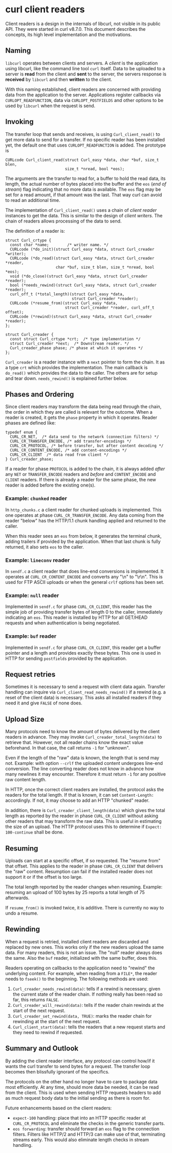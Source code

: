 <!--
Copyright (C) Daniel Stenberg, <daniel@haxx.se>, et al.

SPDX-License-Identifier: curl
-->

# curl client readers

Client readers is a design in the internals of libcurl, not visible in its public API. They were started
in curl v8.7.0. This document describes the concepts, its high level implementation and the motivations.

## Naming

`libcurl` operates between clients and servers. A *client* is the application using libcurl, like the command line tool `curl` itself. Data to be uploaded to a server is **read** from the client and **sent** to the server, the servers response is **received** by `libcurl` and then **written** to the client.

With this naming established, client readers are concerned with providing data from the application to the server. Applications register callbacks via `CURLOPT_READFUNCTION`, data via `CURLOPT_POSTFIELDS` and other options to be used by `libcurl` when the request is send.

## Invoking

The transfer loop that sends and receives, is using `Curl_client_read()` to get more data to send for a transfer. If no specific reader has been installed yet, the default one that uses `CURLOPT_READFUNCTION` is added. The prototype is

```
CURLcode Curl_client_read(struct Curl_easy *data, char *buf, size_t blen,
                          size_t *nread, bool *eos);
```
The arguments are the transfer to read for, a buffer to hold the read data, its length, the actual number of bytes placed into the buffer and the `eos` (*end of stream*) flag indicating that no more data is available. The `eos` flag may be set for a read amount, if that amount was the last. That way curl can avoid to read an additional time.

The implementation of `Curl_client_read()` uses a chain of *client reader* instances to get the data. This is similar to the design of *client writers*. The chain of readers allows processing of the data to send.

The definition of a reader is:

```
struct Curl_crtype {
  const char *name;        /* writer name. */
  CURLcode (*do_init)(struct Curl_easy *data, struct Curl_creader *writer);
  CURLcode (*do_read)(struct Curl_easy *data, struct Curl_creader *reader,
                      char *buf, size_t blen, size_t *nread, bool *eos);
  void (*do_close)(struct Curl_easy *data, struct Curl_creader *reader);
  bool (*needs_rewind)(struct Curl_easy *data, struct Curl_creader *reader);
  curl_off_t (*total_length)(struct Curl_easy *data,
                             struct Curl_creader *reader);
  CURLcode (*resume_from)(struct Curl_easy *data,
                          struct Curl_creader *reader, curl_off_t offset);
  CURLcode (*rewind)(struct Curl_easy *data, struct Curl_creader *reader);
};

struct Curl_creader {
  const struct Curl_crtype *crt;  /* type implementation */
  struct Curl_creader *next;  /* Downstream reader. */
  Curl_creader_phase phase; /* phase at which it operates */
};
```

`Curl_creader` is a reader instance with a `next` pointer to form the chain. It as a type `crt` which provides the implementation. The main callback is `do_read()` which provides the data to the caller. The others are for setup and tear down. `needs_rewind()` is explained further below.

## Phases and Ordering

Since client readers may transform the data being read through the chain, the order in which they are called is relevant for the outcome. When a reader is created, it gets the `phase` property in which it operates. Reader phases are defined like:

```
typedef enum {
  CURL_CR_NET,  /* data send to the network (connection filters) */
  CURL_CR_TRANSFER_ENCODE, /* add transfer-encodings */
  CURL_CR_PROTOCOL, /* before transfer, but after content decoding */
  CURL_CR_CONTENT_ENCODE, /* add content-encodings */
  CURL_CR_CLIENT  /* data read from client */
} Curl_creader_phase;
```

If a reader for phase `PROTOCOL` is added to the chain, it is always added *after* any `NET` or `TRANSFER_ENCODE` readers and *before* and `CONTENT_ENCODE` and `CLIENT` readers. If there is already a reader for the same phase, the new reader is added before the existing one(s).

### Example: `chunked` reader

In `http_chunks.c` a client reader for chunked uploads is implemented. This one operates at phase `CURL_CR_TRANSFER_ENCODE`. Any data coming from the reader "below" has the HTTP/1.1 chunk handling applied and returned to the caller.

When this reader sees an `eos` from below, it generates the terminal chunk, adding trailers if provided by the application. When that last chunk is fully returned, it also sets `eos` to the caller.

### Example: `lineconv` reader

In `sendf.c` a client reader that does line-end conversions is implemented. It operates at `CURL_CR_CONTENT_ENCODE` and converts any "\n" to "\r\n". This is used for FTP ASCII uploads or when the general `crlf` options has been set.

### Example: `null` reader

Implemented in `sendf.c` for phase `CURL_CR_CLIENT`, this reader has the simple job of providing transfer bytes of length 0 to the caller, immediately indicating an `eos`. This reader is installed by HTTP for all GET/HEAD requests and when authentication is being negotiated.

### Example: `buf` reader

Implemented in `sendf.c` for phase `CURL_CR_CLIENT`, this reader get a buffer pointer and a length and provides exactly these bytes. This one is used in HTTP for sending `postfields` provided by the application.

## Request retries

Sometimes it is necessary to send a request with client data again. Transfer handling can inquire via `Curl_client_read_needs_rewind()` if a rewind (e.g. a reset of the client data) is necessary. This asks all installed readers if they need it and give `FALSE` of none does.

## Upload Size

Many protocols need to know the amount of bytes delivered by the client readers in advance. They may invoke `Curl_creader_total_length(data)` to retrieve that. However, not all reader chains know the exact value beforehand. In that case, the call returns `-1` for "unknown".

Even if the length of the "raw" data is known, the length that is send may not. Example: with option `--crlf` the uploaded content undergoes line-end conversion. The line converting reader does not know in advance how many newlines it may encounter. Therefore it must return `-1` for any positive raw content length.

In HTTP, once the correct client readers are installed, the protocol asks the readers for the total length. If that is known, it can set `Content-Length:` accordingly. If not, it may choose to add an HTTP "chunked" reader.

In addition, there is `Curl_creader_client_length(data)` which gives the total length as reported by the reader in phase `CURL_CR_CLIENT` without asking other readers that may transform the raw data. This is useful in estimating the size of an upload. The HTTP protocol uses this to determine if `Expect: 100-continue` shall be done.

## Resuming

Uploads can start at a specific offset, if so requested. The "resume from" that offset. This applies to the reader in phase `CURL_CR_CLIENT` that delivers the "raw" content. Resumption can fail if the installed reader does not support it or if the offset is too large.

The total length reported by the reader changes when resuming. Example: resuming an upload of 100 bytes by 25 reports a total length of 75 afterwards.

If `resume_from()` is invoked twice, it is additive. There is currently no way to undo a resume.

## Rewinding

When a request is retried, installed client readers are discarded and replaced by new ones. This works only if the new readers upload the same data. For many readers, this is not an issue. The "null" reader always does the same. Also the `buf` reader, initialized with the same buffer, does this.

Readers operating on callbacks to the application need to "rewind" the underlying content. For example, when reading from a `FILE*`, the reader needs to `fseek()` to the beginning. The following methods are used:

1. `Curl_creader_needs_rewind(data)`: tells if a rewind is necessary, given the current state of the reader chain. If nothing really has been read so far, this returns `FALSE`.
2. `Curl_creader_will_rewind(data)`: tells if the reader chain rewinds at the start of the next request.
3. `Curl_creader_set_rewind(data, TRUE)`: marks the reader chain for rewinding at the start of the next request.
4. `Curl_client_start(data)`: tells the readers that a new request starts and they need to rewind if requested.


## Summary and Outlook

By adding the client reader interface, any protocol can control how/if it wants the curl transfer to send bytes for a request. The transfer loop becomes then blissfully ignorant of the specifics.

The protocols on the other hand no longer have to care to package data most efficiently. At any time, should more data be needed, it can be read from the client. This is used when sending HTTP requests headers to add as much request body data to the initial sending as there is room for.

Future enhancements based on the client readers:
* `expect-100` handling: place that into an HTTP specific reader at
  `CURL_CR_PROTOCOL` and eliminate the checks in the generic transfer parts.
* `eos forwarding`: transfer should forward an `eos` flag to the connection
  filters. Filters like HTTP/2 and HTTP/3 can make use of that, terminating
  streams early. This would also eliminate length checks in stream handling.
